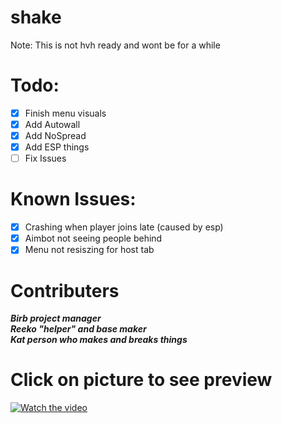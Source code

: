 
# shake

Note: This is not hvh ready and wont be for a while

# Todo:
- [x] Finish menu visuals
- [x] Add Autowall
- [x] Add NoSpread
- [x] Add ESP things
- [ ] Fix Issues

# Known Issues:
- [x] Crashing when player joins late (caused by esp)
- [x] Aimbot not seeing people behind
- [x] Menu not resiszing for host tab

# Contributers
***Birb project manager<br />***
***Reeko "helper" and base maker<br />*** 
***Kat person who makes and breaks things<br />***

# Click on picture to see preview
[![Watch the video](https://i.imgur.com/09uaXVL.png)](https://youtu.be/4a3tks7sfoM)


